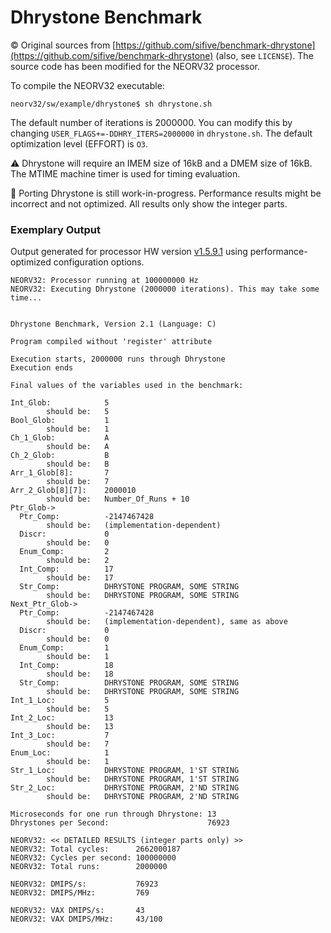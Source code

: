 # Dhrystone Benchmark

:copyright: Original sources from [https://github.com/sifive/benchmark-dhrystone](https://github.com/sifive/benchmark-dhrystone) (also, see `LICENSE`).
The source code has been modified for the NEORV32 processor.

To compile the NEORV32 executable:
```
neorv32/sw/example/dhrystone$ sh dhrystone.sh
```

The default number of iterations is 2000000. You can modify this by changing `USER_FLAGS+=-DDHRY_ITERS=2000000` in `dhrystone.sh`.
The default optimization level (EFFORT) is `O3`.

:warning: Dhrystone will require an IMEM size of 16kB and a DMEM size of 16kB. The MTIME machine timer is used for timing evaluation.

:construction: Porting Dhrystone is still work-in-progress. Performance results might be incorrect and not optimized.
All results only show the integer parts.

### Exemplary Output

Output generated for processor HW version [v1.5.9.1](https://github.com/stnolting/neorv32/blob/master/CHANGELOG.md)
using performance-optimized configuration options.

```
NEORV32: Processor running at 100000000 Hz
NEORV32: Executing Dhrystone (2000000 iterations). This may take some time...


Dhrystone Benchmark, Version 2.1 (Language: C)

Program compiled without 'register' attribute

Execution starts, 2000000 runs through Dhrystone
Execution ends

Final values of the variables used in the benchmark:

Int_Glob:            5
        should be:   5
Bool_Glob:           1
        should be:   1
Ch_1_Glob:           A
        should be:   A
Ch_2_Glob:           B
        should be:   B
Arr_1_Glob[8]:       7
        should be:   7
Arr_2_Glob[8][7]:    2000010
        should be:   Number_Of_Runs + 10
Ptr_Glob->
  Ptr_Comp:          -2147467428
        should be:   (implementation-dependent)
  Discr:             0
        should be:   0
  Enum_Comp:         2
        should be:   2
  Int_Comp:          17
        should be:   17
  Str_Comp:          DHRYSTONE PROGRAM, SOME STRING
        should be:   DHRYSTONE PROGRAM, SOME STRING
Next_Ptr_Glob->
  Ptr_Comp:          -2147467428
        should be:   (implementation-dependent), same as above
  Discr:             0
        should be:   0
  Enum_Comp:         1
        should be:   1
  Int_Comp:          18
        should be:   18
  Str_Comp:          DHRYSTONE PROGRAM, SOME STRING
        should be:   DHRYSTONE PROGRAM, SOME STRING
Int_1_Loc:           5
        should be:   5
Int_2_Loc:           13
        should be:   13
Int_3_Loc:           7
        should be:   7
Enum_Loc:            1
        should be:   1
Str_1_Loc:           DHRYSTONE PROGRAM, 1'ST STRING
        should be:   DHRYSTONE PROGRAM, 1'ST STRING
Str_2_Loc:           DHRYSTONE PROGRAM, 2'ND STRING
        should be:   DHRYSTONE PROGRAM, 2'ND STRING

Microseconds for one run through Dhrystone: 13
Dhrystones per Second:                      76923

NEORV32: << DETAILED RESULTS (integer parts only) >>
NEORV32: Total cycles:      2662000187
NEORV32: Cycles per second: 100000000
NEORV32: Total runs:        2000000

NEORV32: DMIPS/s:           76923
NEORV32: DMIPS/MHz:         769

NEORV32: VAX DMIPS/s:       43
NEORV32: VAX DMIPS/MHz:     43/100
```
